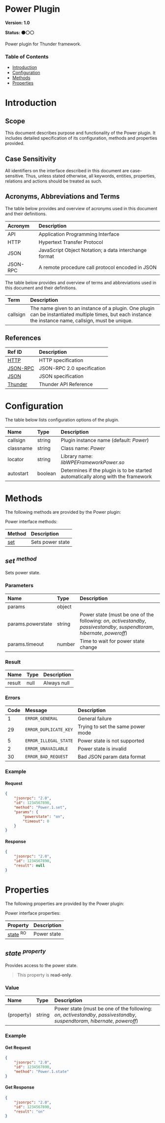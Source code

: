 <!-- Generated automatically, DO NOT EDIT! -->
<a name="head.Power_Plugin"></a>
# Power Plugin

**Version: 1.0**

**Status: :black_circle::white_circle::white_circle:**

Power plugin for Thunder framework.

### Table of Contents

- [Introduction](#head.Introduction)
- [Configuration](#head.Configuration)
- [Methods](#head.Methods)
- [Properties](#head.Properties)

<a name="head.Introduction"></a>
# Introduction

<a name="head.Scope"></a>
## Scope

This document describes purpose and functionality of the Power plugin. It includes detailed specification of its configuration, methods and properties provided.

<a name="head.Case_Sensitivity"></a>
## Case Sensitivity

All identifiers on the interface described in this document are case-sensitive. Thus, unless stated otherwise, all keywords, entities, properties, relations and actions should be treated as such.

<a name="head.Acronyms,_Abbreviations_and_Terms"></a>
## Acronyms, Abbreviations and Terms

The table below provides and overview of acronyms used in this document and their definitions.

| Acronym | Description |
| :-------- | :-------- |
| <a name="acronym.API">API</a> | Application Programming Interface |
| <a name="acronym.HTTP">HTTP</a> | Hypertext Transfer Protocol |
| <a name="acronym.JSON">JSON</a> | JavaScript Object Notation; a data interchange format |
| <a name="acronym.JSON-RPC">JSON-RPC</a> | A remote procedure call protocol encoded in JSON |

The table below provides and overview of terms and abbreviations used in this document and their definitions.

| Term | Description |
| :-------- | :-------- |
| <a name="term.callsign">callsign</a> | The name given to an instance of a plugin. One plugin can be instantiated multiple times, but each instance the instance name, callsign, must be unique. |

<a name="head.References"></a>
## References

| Ref ID | Description |
| :-------- | :-------- |
| <a name="ref.HTTP">[HTTP](http://www.w3.org/Protocols)</a> | HTTP specification |
| <a name="ref.JSON-RPC">[JSON-RPC](https://www.jsonrpc.org/specification)</a> | JSON-RPC 2.0 specification |
| <a name="ref.JSON">[JSON](http://www.json.org/)</a> | JSON specification |
| <a name="ref.Thunder">[Thunder](https://github.com/WebPlatformForEmbedded/Thunder/blob/master/doc/WPE%20-%20API%20-%20WPEFramework.docx)</a> | Thunder API Reference |

<a name="head.Configuration"></a>
# Configuration

The table below lists configuration options of the plugin.

| Name | Type | Description |
| :-------- | :-------- | :-------- |
| callsign | string | Plugin instance name (default: *Power*) |
| classname | string | Class name: *Power* |
| locator | string | Library name: *libWPEFrameworkPower.so* |
| autostart | boolean | Determines if the plugin is to be started automatically along with the framework |

<a name="head.Methods"></a>
# Methods

The following methods are provided by the Power plugin:

Power interface methods:

| Method | Description |
| :-------- | :-------- |
| [set](#method.set) | Sets power state |

<a name="method.set"></a>
## *set <sup>method</sup>*

Sets power state.

### Parameters

| Name | Type | Description |
| :-------- | :-------- | :-------- |
| params | object |  |
| params.powerstate | string | Power state (must be one of the following: *on*, *activestandby*, *passivestandby*, *suspendtoram*, *hibernate*, *poweroff*) |
| params.timeout | number | Time to wait for power state change |

### Result

| Name | Type | Description |
| :-------- | :-------- | :-------- |
| result | null | Always null |

### Errors

| Code | Message | Description |
| :-------- | :-------- | :-------- |
| 1 | ```ERROR_GENERAL``` | General failure |
| 29 | ```ERROR_DUPLICATE_KEY``` | Trying to set the same power mode |
| 5 | ```ERROR_ILLEGAL_STATE``` | Power state is not supported |
| 2 | ```ERROR_UNAVAILABLE``` | Power state is invalid |
| 30 | ```ERROR_BAD_REQUEST``` | Bad JSON param data format |

### Example

#### Request

```json
{
    "jsonrpc": "2.0", 
    "id": 1234567890, 
    "method": "Power.1.set", 
    "params": {
        "powerstate": "on", 
        "timeout": 0
    }
}
```
#### Response

```json
{
    "jsonrpc": "2.0", 
    "id": 1234567890, 
    "result": null
}
```
<a name="head.Properties"></a>
# Properties

The following properties are provided by the Power plugin:

Power interface properties:

| Property | Description |
| :-------- | :-------- |
| [state](#property.state) <sup>RO</sup> | Power state |

<a name="property.state"></a>
## *state <sup>property</sup>*

Provides access to the power state.

> This property is **read-only**.

### Value

| Name | Type | Description |
| :-------- | :-------- | :-------- |
| (property) | string | Power state (must be one of the following: *on*, *activestandby*, *passivestandby*, *suspendtoram*, *hibernate*, *poweroff*) |

### Example

#### Get Request

```json
{
    "jsonrpc": "2.0", 
    "id": 1234567890, 
    "method": "Power.1.state"
}
```
#### Get Response

```json
{
    "jsonrpc": "2.0", 
    "id": 1234567890, 
    "result": "on"
}
```

